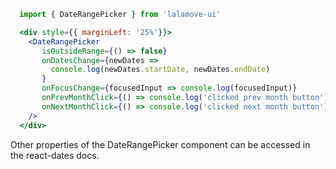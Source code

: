 ```js static
  import { DateRangePicker } from 'lalamove-ui'
```

```jsx
  <div style={{ marginLeft: '25%'}}> 
    <DateRangePicker
       isOutsideRange={() => false}
       onDatesChange={newDates =>
         console.log(newDates.startDate, newDates.endDate)
       }
       onFocusChange={focusedInput => console.log(focusedInput)}
       onPrevMonthClick={() => console.log('clicked prev month button')}
       onNextMonthClick={() => console.log('clicked next month button')}
    />
  </div>
```

Other properties of the DateRangePicker component can be accessed in the react-dates docs.

